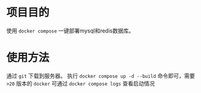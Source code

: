 # 项目目的
使用 `docker compose` 一键部署mysql和redis数据库。
# 使用方法
通过 `git` 下载到服务器。
执行 `docker compose up -d --build` 命令即可，需要 `>20` 版本的 `docker`
可通过 `docker compose logs` 查看启动情况

